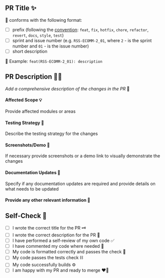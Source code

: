 ## PR Title ✨

📍 conforms with the following format:

- [ ] prefix (following the [convention](https://www.conventionalcommits.org/en/v1.0.0-beta.2/): `feat`, `fix`, `hotfix`, `chore`, `refactor`, `revert`, `docs`, `style`, `test`)
- [ ] sprint and issue number (e.g. `RSS-ECOMM-2_01`, where `2` - is the sprint number and `01` - is the issue number)
- [ ] short description

👀 Example: `feat(RSS-ECOMM-2_01): description`

## PR Description 🧙‍♂️

_Add a comprehensive description of the changes in the PR_ 🤔

#### Affected Scope 💡

Provide affected modules or areas

#### Testing Strategy 🧼

Describe the testing strategy for the changes

#### Screenshots/Demo 📸

If necessary provide screenshots or a demo link to visually demonstrate the changes

#### Documentation Updates 📖

Specify if any documentation updates are required and provide details on what needs to be updated

#### Provide any other relevant information 🦉

## Self-Check 🌟

- [ ] I wrote the correct title for the PR 🗝️
- [ ] I wrote the correct description for the PR 📜
- [ ] I have performed a self-review of my own code ✅
- [ ] I have commented my code where needed 📝
- [ ] My code is formatted correctly and passes the check 🎨
- [ ] My code passes the tests check ⛓️
- [ ] My code successfully builds ⚙️
- [ ] I am happy with my PR and ready to merge ❤️‍🔥
